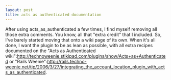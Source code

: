 ```yaml
--- 
layout: post
title: acts as authenticated documentation
---
```

After using acts_as_authenticated a few times, I find myself removing all those extra comments.  You know, all that "extra credit" that I included.  So, I've barely started moving that onto a wiki page of its own.  When it's all done, I want the plugin to be as lean as possible, with all extra recipes documented on the "Acts as Authenticated wiki":http://technoweenie.stikipad.com/plugins/show/Acts+as+Authenticated or "Rails Weenie":http://rails.techno-weenie.net/tip/2006/3/27/integrating_the_account_location_plugin_with_acts_as_authenticated.
